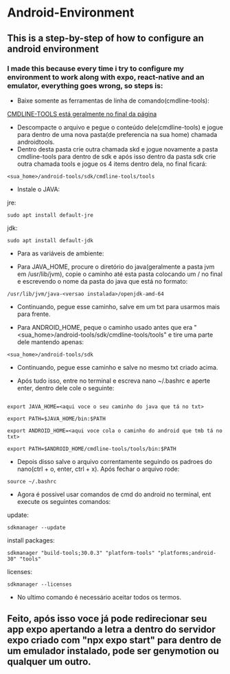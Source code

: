 # Android-Environment

## This is a step-by-step of how to configure an android environment

### I made this because every time i try to configure my environment to work along with expo, react-native and an emulator, everything goes wrong, so steps is:

* Baixe somente as ferramentas de linha de comando(cmdline-tools):

[CMDLINE-TOOLS está geralmente no final da página](https://developer.android.com/studio?hl=pt-br)

* Descompacte o arquivo e pegue o conteúdo dele(cmdline-tools) e jogue para dentro de uma nova pasta(de preferencia na sua home) chamada androidtools.
* Dentro desta pasta crie outra chamada skd e jogue novamente a pasta cmdline-tools para dentro de sdk e após isso dentro da pasta sdk crie outra chamada tools e jogue os 4 items dentro dela, no final ficará:

```<sua_home>/android-tools/sdk/cmdline-tools/tools```

* Instale o JAVA:

jre:

```sudo apt install default-jre```

jdk:

```sudo apt install default-jdk```

* Para as variáveis de ambiente:

* Para JAVA_HOME, procure o diretório do java(geralmente a pasta jvm em /usr/lib/jvm), copie o caminho até esta pasta colocando um / no final e escrevendo o nome da pasta do java que está no formato:

```/usr/lib/jvm/java-<versao instalada>/openjdk-amd-64```

* Continuando, pegue esse caminho, salve em um txt para usarmos mais para frente.

* Para ANDROID_HOME, peque o caminho usado antes que era "<sua_home>/android-tools/sdk/cmdline-tools/tools" e tire uma parte dele mantendo apenas:

```<sua_home>/android-tools/sdk```

* Continuando, pegue esse caminho e salve no mesmo txt criado acima.

* Após tudo isso, entre no terminal e escreva nano ~/.bashrc e aperte enter, dentro dele cole o seguinte:

```

export JAVA_HOME=<aqui voce o seu caminho do java que tá no txt>

export PATH=$JAVA_HOME/bin:$PATH

export ANDROID_HOME=<aqui voce cola o caminho do android que tmb tá no txt>

export PATH=$ANDROID_HOME/cmdline-tools/tools/bin:$PATH

```

* Depois disso salve o arquivo correntamente seguindo os padroes do nano(ctrl + o, enter, ctrl + x). Após fechar o arquivo rode:

```source ~/.bashrc```

* Agora é possivel usar comandos de cmd do android no terminal, ent execute os seguintes comandos:

update:

```sdkmanager --update```

install packages:

```sdkmanager "build-tools;30.0.3" "platform-tools" "platforms;android-30" "tools"```

licenses:

```sdkmanager --licenses```

* No ultimo comando é necessário aceitar todos os termos.

## Feito, após isso voce já pode redirecionar seu app expo apertando a letra a dentro do servidor expo criado com "npx expo start" para dentro de um emulador instalado, pode ser genymotion ou qualquer um outro.
